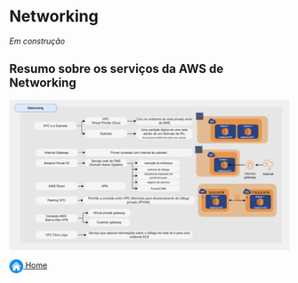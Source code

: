 # Networking

*Em construção*

## Resumo sobre os serviços da AWS de Networking

![Resumo Networking](../images/06_fig_networking.png)

[<img align="center" src="../images/botao-home.png" height="25" width="25"/> Home](../README.md)